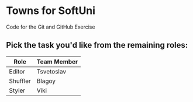 # Towns for SoftUni
Code for the Git and GitHub Exercise

## Pick the task you'd like from the remaining roles:

| Role      | Team Member |
|-----------|-------------|
| Editor    | Tsvetoslav  |
| Shuffler  | Blagoy      |
| Styler    | Viki        |


